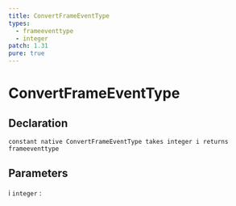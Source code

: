 ```yaml
---
title: ConvertFrameEventType
types:
  - frameeventtype
  - integer
patch: 1.31
pure: true
---
```


# ConvertFrameEventType

## Declaration

```jass
constant native ConvertFrameEventType takes integer i returns frameeventtype
```

## Parameters
i `integer`
: 
